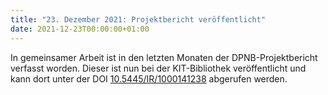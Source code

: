 ```yaml
---
title: "23. Dezember 2021: Projektbericht veröffentlicht"
date: 2021-12-23T00:00:00+01:00
---
```


In gemeinsamer Arbeit ist in den letzten Monaten der DPNB-Projektbericht verfasst worden. Dieser ist nun
bei der KIT-Bibliothek veröffentlicht und kann dort unter der DOI [10.5445/IR/1000141238](https://doi.org/10.5445/IR/1000141238) abgerufen werden.
